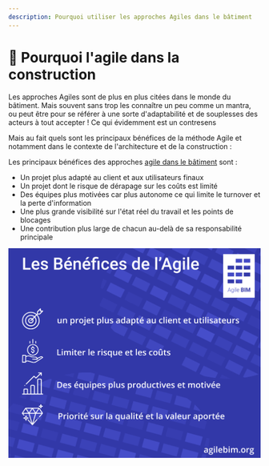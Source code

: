 ```yaml
---
description: Pourquoi utiliser les approches Agiles dans le bâtiment
---
```


# 🎯 Pourquoi l'agile dans la construction

Les approches Agiles sont de plus en plus citées dans le monde du bâtiment. Mais souvent sans trop les connaître un peu comme un mantra, ou peut être pour se référer à une sorte d'adaptabilité et de souplesses des acteurs à tout accepter ! Ce qui évidemment est un contresens   
  
Mais au fait quels sont les principaux bénéfices de la méthode Agile et notamment dans le contexte de l'architecture et de la construction : 

Les principaux bénéfices des approches [agile dans le bâtiment](bim-agile.md) sont : 

* Un projet plus adapté au client et aux utilisateurs finaux 
* Un projet dont le risque de dérapage sur les coûts est limité 
* Des équipes plus motivées car plus autonome ce qui limite le turnover et la perte d'information
* Une plus grande visibilité sur l'état réel du travail et les points de blocages
* Une contribution plus large de chacun au-delà de sa responsabilité principale  

![B&#xE9;n&#xE9;fice des approches l&apos;agile](../.gitbook/assets/agile-bim-benefices.png)



